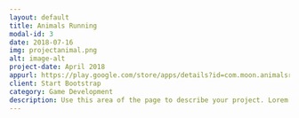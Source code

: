 ```yaml
---
layout: default
title: Animals Running
modal-id: 3
date: 2018-07-16
img: projectanimal.png
alt: image-alt
project-date: April 2018
appurl: https://play.google.com/store/apps/details?id=com.moon.animalsrunning
client: Start Bootstrap
category: Game Development
description: Use this area of the page to describe your project. Lorem ipsum dolor sit amet, consectetur adipisicing elit. Mollitia neque assumenda ipsam nihil, molestias magnam, recusandae quos quis inventore quisquam velit asperiores, vitae? Reprehenderit soluta, eos quod consequuntur itaque. Nam.
---
```

